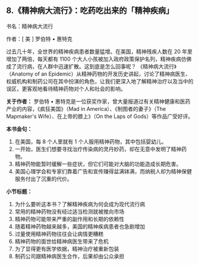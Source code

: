 ## 8.《精神病大流行》：吃药吃出来的「精神疾病」
书名：精神病大流行


作者：[ 美 ] 罗伯特 • 惠特克


过去几十年，全世界的精神疾病患者数量猛增。在美国，精神残疾人数在 20 年里增加了两倍，每天都有 1100 个大人小孩被加入政府政策保护名列，精神疾病仿佛成了流行病，在人群中迅速扩散。这到底是怎么回事呢？
《精神病大流行》（Anatomy of an Epidemic）从精神药物的开发历史讲起，讨论了精神病医生、权威机构和制药公司在其中扮演的角色，让我们更深入地了解精神治疗以及当中的误区，更客观地看待精神药物对个人和社会的影响。


**关于作者：**
罗伯特 • 惠特克是一位获奖作家，曾大量报道过有关精神健康和医药产业的内容，《疯狂美国》（Mad in America）、《制图者的妻子》（The Mapmaker's Wife）、在上帝的膝上》（On the Laps of Gods）等作品广受好评。


**本书金句：**


1. 在美国，每 8 个人里就有 1 个人服用精神药物，其中包括婴幼儿。
2. 一开始，医生们想要寻找治疗传染病的灵丹妙药，却在无意中发明了精神药物。
3. 精神药物能暂时缓解一些症状，但它们可能对大脑的功能造成长期危害。
4. 美国心理学会和专家们靠着广告和宣传赚得盆满钵满，而纳税人却为精神保健服务付出了沉重的代价。

**小节标题：**


1. 为什么要听这本书？了解精神疾病为何会成为现代流行病
2. 常用的精神药物没有经过适当检测就被推向市场
3. 精神药物可能带来严重的副作用和长期的依赖性
4. 随着精神药物越来越多，美国的精神疾病患者也急剧增加
5. 过量使用精神药物往往会让病情更糟糕
6. 精神药物的面世给精神病医生带来了危机
7. 为了显得更有医学依据，精神治疗被重新包装
8. 制药公司跟精神病医生合作，后果却由公众承担
